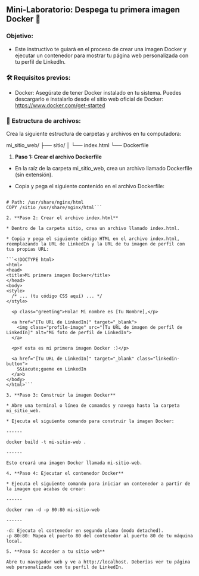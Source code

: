 ## Mini-Laboratorio: Despega tu primera imagen Docker 🚀

### Objetivo:

* Este instructivo te guiará en el proceso de crear una imagen Docker y ejecutar un contenedor para mostrar tu página web personalizada con tu perfil de LinkedIn.

### 🛠️ Requisitos previos:

* Docker: Asegúrate de tener Docker instalado en tu sistema. Puedes descargarlo e instalarlo desde el sitio web oficial de Docker: https://www.docker.com/get-started

### 📂 Estructura de archivos:

Crea la siguiente estructura de carpetas y archivos en tu computadora:

mi_sitio_web/
├── sitio/
│   └── index.html
└── Dockerfile

1. **Paso 1: Crear el archivo Dockerfile**

* En la raíz de la carpeta mi_sitio_web, crea un archivo llamado Dockerfile (sin extensión).

* Copia y pega el siguiente contenido en el archivo Dockerfile:

```FROM nginx:latest

# Path: /usr/share/nginx/html
COPY /sitio /usr/share/nginx/html```

2. **Paso 2: Crear el archivo index.html**

* Dentro de la carpeta sitio, crea un archivo llamado index.html.

* Copia y pega el siguiente código HTML en el archivo index.html, reemplazando la URL de LinkedIn y la URL de tu imagen de perfil con tus propias URL:

```<!DOCTYPE html>
<html>
<head>
<title>Mi primera imagen Docker</title>
</head>
<body>
<style>
  /* ... (tu código CSS aquí) ... */
</style>

  <p class="greeting">Hola! Mi nombre es [Tu Nombre],</p>

  <a href="[Tu URL de LinkedIn]" target="_blank"> 
    <img class="profile-image" src="[Tu URL de imagen de perfil de LinkedIn]" alt="Mi foto de perfil de LinkedIn">
  </a>

  <p>Y esta es mi primera imagen Docker :)</p>

  <a href="[Tu URL de LinkedIn]" target="_blank" class="linkedin-button">
    S&iacute;gueme en LinkedIn
  </a>b
</body>
</html>```

3. **Paso 3: Construir la imagen Docker**

* Abre una terminal o línea de comandos y navega hasta la carpeta mi_sitio_web.

* Ejecuta el siguiente comando para construir la imagen Docker:

------

docker build -t mi-sitio-web .

------

Esto creará una imagen Docker llamada mi-sitio-web.

4. **Paso 4: Ejecutar el contenedor Docker**

* Ejecuta el siguiente comando para iniciar un contenedor a partir de la imagen que acabas de crear:

------

docker run -d -p 80:80 mi-sitio-web

------

-d: Ejecuta el contenedor en segundo plano (modo detached).
-p 80:80: Mapea el puerto 80 del contenedor al puerto 80 de tu máquina local.

5. **Paso 5: Acceder a tu sitio web**

Abre tu navegador web y ve a http://localhost. Deberías ver tu página web personalizada con tu perfil de LinkedIn.
